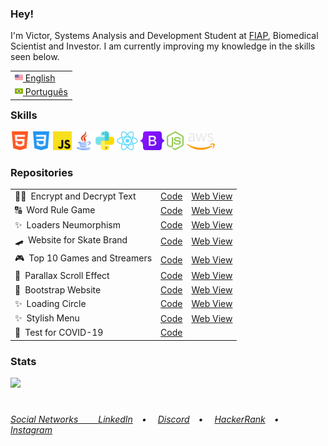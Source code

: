 <h3>Hey!</h3>
I'm Victor, Systems Analysis and Development Student at <a href="https://www.fiap.com.br/" target="_blank">FIAP</a>, Biomedical Scientist and Investor. I am currently improving my knowledge in the skills seen below.<br>

<table align="right">
 <tr><td><a href="README.md"><img src="assets/us-flag.png" height="13"> English</a></td></tr>
 <tr><td><a href="README_pt.md"><img src="assets/br-flag.png" height="13"> Português</a></td></tr>
</table>
<h3>Skills</h3>

<div>
  <img src = "assets/html5.png" alt="HTML5" height = "30px">
  <img src = "assets/css.png" alt="CSS3" height = "30px">
  <img src = "assets/javascript.png" alt="JavaScript" height = "30px">
  <img src = "assets/java.png" alt="Java" height = "30px">
  <img src = "assets/python.png" alt="Python" height = "30px">
  <img src = "assets/react.png" alt="React" height = "30px">
  <img src = "assets/bootstrap.png" alt="React" height = "30px">
  <img src = "assets/node.png" alt="Node" height = "30px">
  <img src = "assets/aws.png" alt="React" height = "30px">
 </div>

<h3>Repositories</h3>
<table>
  <tr>
   <td>👨‍💻&ensp;Encrypt and Decrypt Text</td>
   <td><a href="https://github.com/VictorlBueno/encrypt" target="_blank">Code</a></td>
   <td><a href="https://vlb-encrypt.netlify.app/" target="_blank">Web View</a></td>
 </tr>
  <tr>
   <td>🔠&ensp;Word Rule Game</td>
   <td><a href="https://github.com/VictorlBueno/Word-Rule-Game" target="_blank">Code</a></td>
   <td><a href="https://vlb-word-rule-game.netlify.app/" target="_blank">Web View</a></td>
 </tr>
  <tr>
   <td>✨&ensp;Loaders Neumorphism</td>
   <td><a href="https://github.com/VictorlBueno/Loaders-Neumorphism" target="_blank">Code</a></td>
   <td><a href="https://vlb-loaders-neumorphism.netlify.app/" target="_blank">Web View</a></td>
 </tr>
  <tr>
   <td>🛹&ensp;Website for Skate Brand</td>
   <td><a href="https://github.com/VictorlBueno/skate-brand" target="_blank">Code</a></td>
   <td><a href="https://vlb-skate-brand.netlify.app/" target="_blank">Web View</a></td>
 </tr>
 <tr>
  <td>🎮&ensp;Top 10 Games and Streamers</td>
  <td><a href="https://github.com/VictorlBueno/Top-Games-Streamers" target="_blank">Code</a></td>
  <td><a href="https://vlb-top-streamers-games.netlify.app/" target="_blank">Web View</a></td>
 </tr>
 <tr>
   <td>🌄&ensp;Parallax Scroll Effect</td>
   <td><a href="https://github.com/VictorlBueno/Parallax-Scroll-Effect" target="_blank">Code</a></td>
   <td><a href="https://vlb-parallax-scroll-effect.netlify.app/" target="_blank">Web View</a></td>
 </tr>
 <tr>
   <td>🍌&ensp;Bootstrap Website</td>
   <td><a href="https://github.com/VictorlBueno/fruta-fruto" target="_blank">Code</a></td>
   <td><a href="https://vlb-fruta-fruto.netlify.app" target="_blank" target="_blank">Web View</a></td>
 </tr>
 <tr>
   <td>✨&ensp;Loading Circle</td>
   <td><a href="https://github.com/VictorlBueno/Loading-Circle" target="_blank">Code</a></td>
   <td><a href="https://vlb-loading-circle.netlify.app/" target="_blank">Web View</a></td>
 </tr>
 <tr>
   <td>✨&ensp;Stylish Menu</td>
   <td><a href="https://github.com/VictorlBueno/Stylish-Menu" target="_blank">Code</a></td>
   <td><a href="https://vlb-stylish-menu.netlify.app/" target="_blank">Web View</a></td>
 </tr>
 <tr>
   <td>🦠&ensp;Test for COVID-19</td>
   <td><a href="https://github.com/VictorlBueno/Virtual-Test-COVID-19" target="_blank">Code</a></td>
 </tr>
</table>

<h3>Stats</h3>
<a href="https://github.com/victorlbueno">
<img height="180em" src="https://github-readme-stats.vercel.app/api?username=victorlbueno&show_icons=true&theme=dark&include_all_commits=true&count_private=true"/>

#
<h6>Social Networks&ensp;&ensp;&ensp;&ensp;
<a href="https://linkedin.com/in/victorlbueno/" target="_blank">LinkedIn</a>&ensp;&ensp;•&ensp;&ensp;
<a href="https://discordapp.com/users/Playsken#1180" target="_blank">Discord</a>&ensp;&ensp;•&ensp;&ensp;
<a href="https://www.hackerrank.com/Playsken" target="_blank">HackerRank</a>&ensp;&ensp;•&ensp;&ensp;
<a href="https://instagram.com/victorlbueno" target="_blank">Instagram</a></h6>
